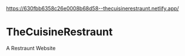 https://630fbb6358c26e0008b68d58--thecuisinerestraunt.netlify.app/

# TheCuisineRestraunt
A Restraunt Website

